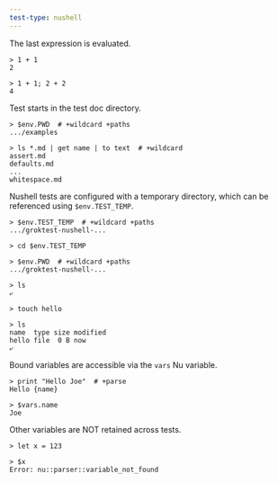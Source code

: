 ```yaml
---
test-type: nushell
---
```


The last expression is evaluated.

    > 1 + 1
    2

    > 1 + 1; 2 + 2
    4

Test starts in the test doc directory.

    > $env.PWD  # +wildcard +paths
    .../examples

    > ls *.md | get name | to text  # +wildcard
    assert.md
    defaults.md
    ...
    whitespace.md

Nushell tests are configured with a temporary directory, which can be
referenced using `$env.TEST_TEMP`.

    > $env.TEST_TEMP  # +wildcard +paths
    .../groktest-nushell-...

    > cd $env.TEST_TEMP

    > $env.PWD  # +wildcard +paths
    .../groktest-nushell-...

    > ls
    ⤶

    > touch hello

    > ls
    name  type size modified
    hello file  0 B now
    ⤶

Bound variables are accessible via the `vars` Nu variable.

    > print "Hello Joe"  # +parse
    Hello {name}

    > $vars.name
    Joe

Other variables are NOT retained across tests.

    > let x = 123

    > $x
    Error: nu::parser::variable_not_found
